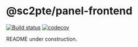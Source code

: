# @sc2pte/panel-frontend
[![Build status](https://ci.appveyor.com/api/projects/status/f6nm68i8xlkebokm/branch/master?svg=true)](https://ci.appveyor.com/project/lwojcik/panel-frontend/branch/master)
[![codecov](https://codecov.io/gh/sc2pte/panel-frontend/branch/master/graph/badge.svg?token=aPAgzHgyj0)](https://codecov.io/gh/sc2pte/panel-frontend)

README under construction.
